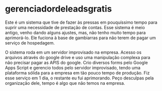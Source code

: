 # gerenciadordeleadsgratis
Este é um sistema que tive de fazer às pressas em pouquíssimo tempo para suprir uma necessidade de prestação de contas. Esse sistema é meio antigo, venho dando alguns ajustes, mas, não tenho muito tempo para aprimorá-lo. Ele fuciona à base de gambiarras para não terem de pagar um serviço de hospedagem.


O sistema roda em um servidor improvisado na empresa.
Acesso os arquivos através do google drive e uso uma manipulação complexa para não precisar pagar as APIS do google.
Crio diversos forms pelo Google Apps Script e gerencio todos pelo servidor improvisado, tendo uma plataforma sólida para a empresa em tão pouco tempo de produção.
Fiz esse serviço em 1 dia, o restante eu fui aprimorando.
Peço desculpas pela organização dele, tempo é algo que não temos na empresa.
